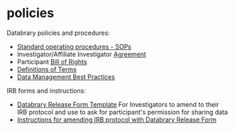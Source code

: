 policies
========

Databrary policies and procedures:

- [Standard operating procedures - SOPs](standard-operating-procedures.md)
- Investigator/Affiliate Investigator [Agreement](investigator-agreement.md)
- Participant [Bill of Rights](bill-of-rights.md)
- [Definitions of Terms](definitions.md)
- [Data Management Best Practices](best-practices.md)

IRB forms and instructions:

- [Databrary Release Form Template](release-template.md) 
For Investigators to amend to their IRB protocol and use to ask for participant's permission for sharing data
- [Instructions for amending IRB protocol with Databrary Release Form](release-instructions.md)
